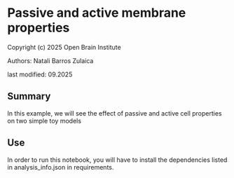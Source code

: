 # Passive and active membrane properties
Copyright (c) 2025 Open Brain Institute

Authors: Natali Barros Zulaica

last modified: 09.2025

## Summary
In this example, we will see the effect of passive and active cell properties on two simple toy models

## Use
In order to run this notebook, you will have to install the dependencies listed in analysis_info.json in requirements.